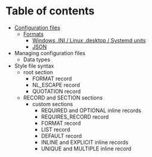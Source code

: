 # Table of contents
- [Configuration files](confile.md)
  - [Formats](confile.md#configuration-file-formats)
    - [Windows .INI / Linux .desktop / Systemd units](confile.md#windows-ini--linux-desktop--systemd-units)
    - [JSON](confile.md#json)
- Managing configuration files
  - Data types
- Style file syntax
  - root section
    - FORMAT record
    - NL_ESCAPE record
    - QUOTATION record
  - RECORD and SECTION sections
    - custom sections
      - REQUIRED and OPTIONAL inline records
      - REQUIRES_RECORD record
      - FORMAT record
      - LIST record
      - DEFAULT record
      - INLINE and EXPLICIT inline records
      - UNIQUE and MULTIPLE inline record
